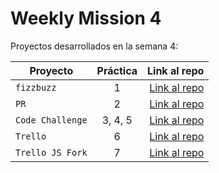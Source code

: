 # Weekly Mission 4

Proyectos desarrollados en la semana 4:

| Proyecto | Práctica | Link al repo |
| ------------- |:-------------:| -----:|
|`fizzbuzz`|1|[Link al repo](https://github.com/AlexMaderaP/Refactoring)|
|`PR`|2|[Link al repo](https://github.com/AlexMaderaP/fizzbuzz)|
|`Code Challenge`|3, 4, 5|[Link al repo](https://github.com/AlexMaderaP/CursosVTAPI)|
|`Trello`|6|[Link al repo]()|
|`Trello JS Fork`|7|[Link al repo]()|
